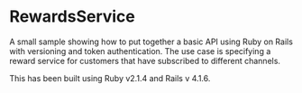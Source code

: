 RewardsService
==============

A small sample showing how to put together a basic API using Ruby on Rails with versioning and token authentication. The use case is specifying a reward service for customers that have subscribed to different channels.

This has been built using Ruby v2.1.4 and Rails v 4.1.6.

